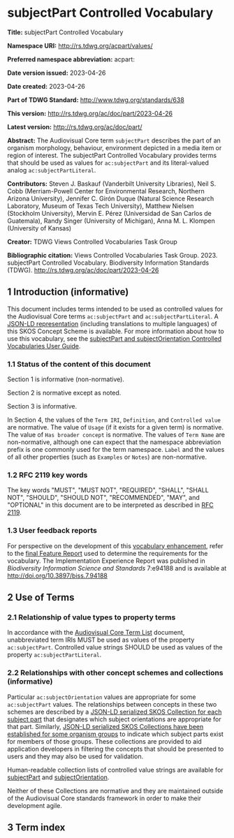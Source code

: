 # subjectPart Controlled Vocabulary

**Title:** subjectPart Controlled Vocabulary

**Namespace URI:** http://rs.tdwg.org/acpart/values/

**Preferred namespace abbreviation:** acpart:

**Date version issued:** 2023-04-26

**Date created:** 2023-04-26

**Part of TDWG Standard:** http://www.tdwg.org/standards/638

**This version:** http://rs.tdwg.org/ac/doc/part/2023-04-26

**Latest version:** http://rs.tdwg.org/ac/doc/part/

**Abstract:** The Audiovisual Core term `subjectPart` describes the part of an organism morphology, behaviour, environment depicted in a media item or region of interest. The subjectPart Controlled Vocabulary provides terms that should be used as values for `ac:subjectPart` and its literal-valued analog `ac:subjectPartLiteral`. 

**Contributors:** Steven J. Baskauf (Vanderbilt University Libraries), Neil S. Cobb (Merriam-Powell Center for Environmental Research, Northern Arizona University), Jennifer C. Girón Duque (Natural Science Research Laboratory, Museum of Texas Tech University), Matthew Nielsen (Stockholm University), Mervin E. Pérez (Universidad de San Carlos de Guatemala), Randy Singer (University of Michigan), Anna M. L. Klompen (University of Kansas)

**Creator:** TDWG Views Controlled Vocabularies Task Group

**Bibliographic citation:** Views Controlled Vocabularies Task Group. 2023. subjectPart Controlled Vocabulary. Biodiversity Information Standards (TDWG). <http://rs.tdwg.org/ac/doc/part/2023-04-26>


## 1 Introduction (informative)

This document includes terms intended to be used as controlled values for the Audiovisual Core terms `ac:subjectPart` and `ac:subjectPartLiteral`. A [JSON-LD representation](https://tdwg.github.io/rs.tdwg.org/cvJson/acpart.json) (including translations to multiple languages) of this SKOS Concept Scheme is available. For more information about how to use this vocabulary, see the [subjectPart and subjectOrientation Controlled Vocabularies User Guide](https://github.com/tdwg/ac/blob/master/views/views_user_guide.pdf).

### 1.1 Status of the content of this document

Section 1 is informative (non-normative).

Section 2 is normative except as noted.

Section 3 is informative.

In Section 4, the values of the `Term IRI`, `Definition`, and `Controlled value` are normative. The value of `Usage` (if it exists for a given term) is normative.  The value of `Has broader concept` is normative. The values of `Term Name` are non-normative, although one can expect that the namespace abbreviation prefix is one commonly used for the term namespace.  `Label` and the values of all other properties (such as `Examples` or `Notes`) are non-normative.

### 1.2 RFC 2119 key words
The key words "MUST", "MUST NOT", "REQUIRED", "SHALL", "SHALL NOT", "SHOULD", "SHOULD NOT", "RECOMMENDED", "MAY", and "OPTIONAL" in this document are to be interpreted as described in [RFC 2119](https://tools.ietf.org/html/rfc2119).

### 1.3 User feedback reports
For perspective on the development of this [vocabulary enhancement](https://github.com/tdwg/vocab/blob/master/vms/maintenance-specification.md#4-vocabulary-enhancements), refer to the [final Feature Report](https://github.com/tdwg/ac/blob/master/views/final-requirements.md) used to determine the requirements for the vocabulary. The Implementation Experience Report was published in *Biodiversity Information Science and Standards* 7:e94188 and is available at <http://doi.org/10.3897/biss.7.94188>

## 2 Use of Terms

### 2.1 Relationship of value types to property terms

In accordance with the [Audiovisual Core Term List](http://rs.tdwg.org/ac/doc/termlist/) document, unabbreviated term IRIs MUST be used as values of the property `ac:subjectPart`. Controlled value strings SHOULD be used as values of the property `ac:subjectPartLiteral`.

### 2.2 Relationships with other concept schemes and collections (informative)

Particular `ac:subjectOrientation` values are appropriate for some `ac:subjectPart` values. The relationships between concepts in these two schemes are described by a [JSON-LD serialized SKOS Collection for each subject part](https://tdwg.github.io/rs.tdwg.org/cvJson/acorient_collection.json) that designates which subject orientations are appropriate for that part. Similarly, [JSON-LD serialized SKOS Collections have been established for some organism groups](https://tdwg.github.io/rs.tdwg.org/cvJson/acpart_collection.json) to indicate which subject parts exist for members of those groups. These collections are provided to aid application developers in filtering the concepts that should be presented to users and they may also be used for validation.

Human-readable collection lists of controlled value strings are available for [subjectPart](https://ac.tdwg.org/part_collections) and [subjectOrientation](https://ac.tdwg.org/orient_collections).

Neither of these Collections are normative and they are maintained outside of the Audiovisual Core standards framework in order to make their development agile.

## 3 Term index
